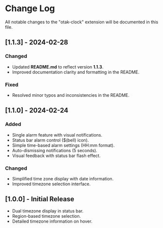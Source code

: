 # Change Log

All notable changes to the "otak-clock" extension will be documented in this file.

## [1.1.3] - 2024-02-28

### Changed
- Updated **README.md** to reflect version **1.1.3**.
- Improved documentation clarity and formatting in the README.

### Fixed
- Resolved minor typos and inconsistencies in the README.

## [1.1.0] - 2024-02-24

### Added
- Single alarm feature with visual notifications.
- Status bar alarm control ($(bell) icon).
- Simple time-based alarm settings (HH:mm format).
- Auto-dismissing notifications (5 seconds).
- Visual feedback with status bar flash effect.

### Changed
- Simplified time zone display with date information.
- Improved timezone selection interface.

## [1.0.0] - Initial Release

- Dual timezone display in status bar.
- Region-based timezone selection.
- Detailed timezone information on hover.